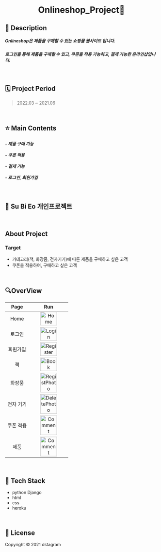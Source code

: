 # <div align="center">**Onlineshop_Project🎁**

 
</div>

## 📌 Description
<h5>Onlineshop은 제품을 구매할 수 있는 쇼핑몰 웹사이트 입니다. </h5>
<h5>로그인을 통해 제품을 구매할 수 있고, 쿠폰을 적용 가능하고, 결제 가능한 온라인샵입니다.   </h5>

<br/>


## 🗓️ Project Period
> 2022.03 ~ 2021.06

<br/>

## ⭐ Main Contents
<h5> - 제품 구매 기능 <br/> </br>- 쿠폰 적용 <br/> </br> - 결제 기능 </br> </br>- 로그인, 회원가입 </br> </h5>


<br/>

## 🦊 Su Bi Eo 개인프로젝트

<br/>

## About Project

### Target
- 카테고리(책, 화장품, 전자기기)에 따른 제품을 구매하고 싶은 고객
- 쿠폰을 적용하여, 구매하고 싶은 고객
<br/>


## 🔍OverView

|Page|Run|
|:--:|:-:|
|Home|<img width ="70%" height="30%" alt="Home" src="https://user-images.githubusercontent.com/92639359/200462299-bbd058c1-459b-4a1a-bb90-51e04d6b0833.png">|
|로그인|<img width="70%" height="30%" alt="Login" src="https://user-images.githubusercontent.com/92639359/200462031-8d2f5058-e6bf-42df-bd4d-0e3db26535ba.png">|
|회원가입|<img width="70%" height="30%" alt="Register" src="https://user-images.githubusercontent.com/92639359/200462163-19bf3197-2bb4-4fd1-b29c-7fe8bd11e2ef.png">|
|책|<img width="70%" height="30%" alt="Book" src="https://user-images.githubusercontent.com/92639359/200462424-c7f65d8c-3bb3-4a90-add9-8d1a2c8a40b3.png">
|화장품|<img width="70%" height="30%" alt="RegistPhoto" src="https://user-images.githubusercontent.com/92639359/200459272-b94a5338-ee67-42b4-9660-195ec9b02eab.png">
|전자 기기|<img width="70%" height="30%" alt="DeletePhoto" src="https://user-images.githubusercontent.com/92639359/200459470-e7c077a6-6bb5-45f4-b995-c587dc41f51a.png">|
|쿠폰 적용|<img width="70%" height="30%" alt="Comment" src="https://user-images.githubusercontent.com/92639359/200459555-e382f7f5-f008-4e74-9b9d-374b97918155.png">|
|제품|<img width="70%" height="30%" alt="Comment" src="https://user-images.githubusercontent.com/92639359/200459555-e382f7f5-f008-4e74-9b9d-374b97918155.png">|
<br/>

## 🔧 Tech Stack
- python Django
- html
- css
- heroku

<br/>

## 📝 License
Copyright © 2021 dstagram

<br/>
